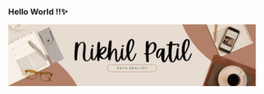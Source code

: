 ### Hello World !!✨ 

![Nikhil Patil](https://github.com/NikhilPatil96/NikhilPatil96/blob/main/np%20git.png)

<!--
**NikhilPatil96/NikhilPatil96** is a ✨ _special_ ✨ repository because its `README.md` (this file) appears on your GitHub profile.

Here are some ideas to get you started:

- 🔭 I’m currently working on ...
- 🌱 I’m currently learning ...
- 👯 I’m looking to collaborate on ...
- 🤔 I’m looking for help with ...
- 💬 Ask me about ...
- 📫 How to reach me: ...
- 😄 Pronouns: ...
- ⚡ Fun fact: ...
-->
